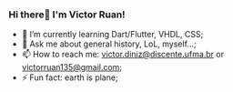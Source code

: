 ### Hi there👋 I'm Victor Ruan!


- 🌱 I’m currently learning Dart/Flutter, VHDL, CSS;
- 💬 Ask me about general history, LoL, myself...;
- 📫 How to reach me: victor.diniz@discente.ufma.br or victorruan135@gmail.com;
- ⚡ Fun fact: earth is plane;

